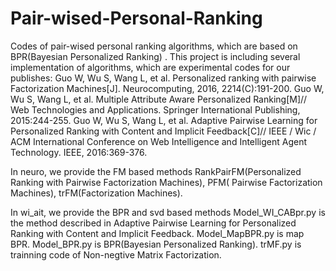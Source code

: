 # Pair-wised-Personal-Ranking

Codes of pair-wised personal ranking algorithms, which are based on BPR(Bayesian Personalized Ranking) .
This project is including several implementation of algorithms, which are experimental codes for our publishes:
Guo W, Wu S, Wang L, et al. Personalized ranking with pairwise Factorization Machines[J]. Neurocomputing, 2016, 2214(C):191-200.
Guo W, Wu S, Wang L, et al. Multiple Attribute Aware Personalized Ranking[M]// Web Technologies and Applications. Springer International Publishing, 2015:244-255.
Guo W, Wu S, Wang L, et al. Adaptive Pairwise Learning for Personalized Ranking with Content and Implicit Feedback[C]// IEEE / Wic / ACM International Conference on Web Intelligence and Intelligent Agent Technology. IEEE, 2016:369-376.

In neuro, we provide the FM based methods RankPairFM(Personalized Ranking with Pairwise Factorization Machines), 
PFM( Pairwise Factorization Machines), 
trFM(Factorization Machines).

In wi_ait, we provide the BPR and svd based methods 
Model_WI_CABpr.py is the method described in Adaptive Pairwise Learning for Personalized Ranking with Content and Implicit Feedback. 
Model_MapBPR.py is map BPR. 
Model_BPR.py is BPR(Bayesian Personalized Ranking). 
trMF.py is trainning code of Non-negtive Matrix Factorization.
